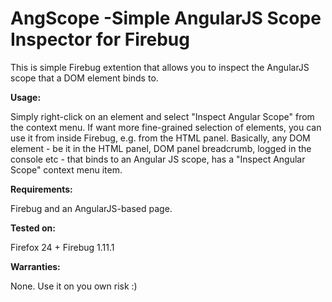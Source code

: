 AngScope -Simple AngularJS Scope Inspector for Firebug
========

This is simple Firebug extention that allows you to inspect the AngularJS scope that a DOM element binds to.

__Usage:__

Simply right-click on an element and select "Inspect Angular Scope" from the context menu. 
If want more fine-grained selection of elements, you can use it from inside Firebug, e.g. from the HTML panel.
Basically, any DOM element - be it in the HTML panel, DOM panel breadcrumb, logged in the console etc - that binds to 
an Angular JS scope, has a "Inspect Angular Scope" context menu item.

__Requirements:__

Firebug and an AngularJS-based page.

__Tested on:__

Firefox 24 + Firebug 1.11.1

__Warranties:__

None. Use it on you own risk :)